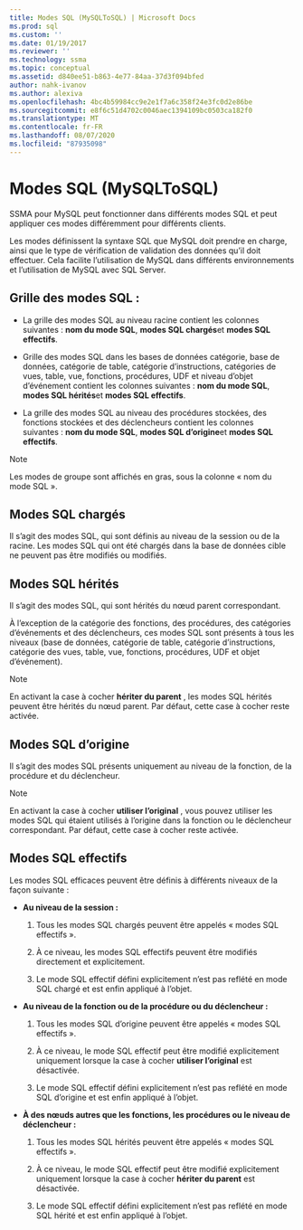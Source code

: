 ```yaml
---
title: Modes SQL (MySQLToSQL) | Microsoft Docs
ms.prod: sql
ms.custom: ''
ms.date: 01/19/2017
ms.reviewer: ''
ms.technology: ssma
ms.topic: conceptual
ms.assetid: d840ee51-b863-4e77-84aa-37d3f094bfed
author: nahk-ivanov
ms.author: alexiva
ms.openlocfilehash: 4bc4b59984cc9e2e1f7a6c358f24e3fc0d2e86be
ms.sourcegitcommit: e8f6c51d4702c0046aec1394109bc0503ca182f0
ms.translationtype: MT
ms.contentlocale: fr-FR
ms.lasthandoff: 08/07/2020
ms.locfileid: "87935098"
---
```

# <a name="sql-modes-mysqltosql"></a>Modes SQL (MySQLToSQL)
SSMA pour MySQL peut fonctionner dans différents modes SQL et peut appliquer ces modes différemment pour différents clients.  
  
Les modes définissent la syntaxe SQL que MySQL doit prendre en charge, ainsi que le type de vérification de validation des données qu’il doit effectuer. Cela facilite l’utilisation de MySQL dans différents environnements et l’utilisation de MySQL avec SQL Server.  
  
## <a name="sql-modes-grid"></a>Grille des modes SQL :  
  
-   La grille des modes SQL au niveau racine contient les colonnes suivantes : **nom du mode SQL**, **modes SQL chargés**et **modes SQL effectifs**.  
  
-   Grille des modes SQL dans les bases de données catégorie, base de données, catégorie de table, catégorie d’instructions, catégories de vues, table, vue, fonctions, procédures, UDF et niveau d’objet d’événement contient les colonnes suivantes : **nom du mode SQL**, **modes SQL hérités**et **modes SQL effectifs**.  
  
-   La grille des modes SQL au niveau des procédures stockées, des fonctions stockées et des déclencheurs contient les colonnes suivantes : **nom du mode SQL**, **modes SQL d’origine**et **modes SQL effectifs**.  
  
> [!NOTE]  
> Les modes de groupe sont affichés en gras, sous la colonne « nom du mode SQL ».  
  
## <a name="loaded-sql-modes"></a>Modes SQL chargés  
Il s’agit des modes SQL, qui sont définis au niveau de la session ou de la racine. Les modes SQL qui ont été chargés dans la base de données cible ne peuvent pas être modifiés ou modifiés.  
  
## <a name="inherited-sql-modes"></a>Modes SQL hérités  
Il s’agit des modes SQL, qui sont hérités du nœud parent correspondant.  
  
À l’exception de la catégorie des fonctions, des procédures, des catégories d’événements et des déclencheurs, ces modes SQL sont présents à tous les niveaux (base de données, catégorie de table, catégorie d’instructions, catégorie des vues, table, vue, fonctions, procédures, UDF et objet d’événement).  
  
> [!NOTE]  
> En activant la case à cocher **hériter du parent** , les modes SQL hérités peuvent être hérités du nœud parent. Par défaut, cette case à cocher reste activée.  
  
## <a name="original-sql-modes"></a>Modes SQL d’origine  
Il s’agit des modes SQL présents uniquement au niveau de la fonction, de la procédure et du déclencheur.  
  
> [!NOTE]  
> En activant la case à cocher **utiliser l’original** , vous pouvez utiliser les modes SQL qui étaient utilisés à l’origine dans la fonction ou le déclencheur correspondant. Par défaut, cette case à cocher reste activée.  
  
## <a name="effective-sql-modes"></a>Modes SQL effectifs  
Les modes SQL efficaces peuvent être définis à différents niveaux de la façon suivante :  
  
-   **Au niveau de la session :**  
  
    1.  Tous les modes SQL chargés peuvent être appelés « modes SQL effectifs ».  
  
    2.  À ce niveau, les modes SQL effectifs peuvent être modifiés directement et explicitement.  
  
    3.  Le mode SQL effectif défini explicitement n’est pas reflété en mode SQL chargé et est enfin appliqué à l’objet.  
  
-   **Au niveau de la fonction ou de la procédure ou du déclencheur :**  
  
    1.  Tous les modes SQL d’origine peuvent être appelés « modes SQL effectifs ».  
  
    2.  À ce niveau, le mode SQL effectif peut être modifié explicitement uniquement lorsque la case à cocher **utiliser l’original** est désactivée.  
  
    3.  Le mode SQL effectif défini explicitement n’est pas reflété en mode SQL d’origine et est enfin appliqué à l’objet.  
  
-   **À des nœuds autres que les fonctions, les procédures ou le niveau de déclencheur :**  
  
    1.  Tous les modes SQL hérités peuvent être appelés « modes SQL effectifs ».  
  
    2.  À ce niveau, le mode SQL effectif peut être modifié explicitement uniquement lorsque la case à cocher **hériter du parent** est désactivée.  
  
    3.  Le mode SQL effectif défini explicitement n’est pas reflété en mode SQL hérité et est enfin appliqué à l’objet.  
  
